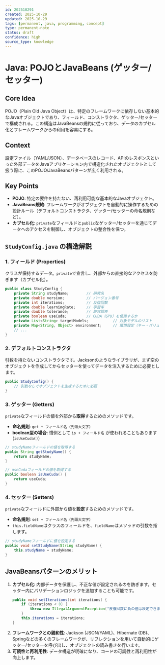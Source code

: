 ```yaml
---
id: 202510291
created: 2025-10-29
updated: 2025-10-29
tags: [permanent, java, programming, concept]
type: permanent-note
status: draft
confidence: high
source_type: knowledge
---
```


# Java: POJOとJavaBeans (ゲッター/セッター)

## Core Idea
POJO（Plain Old Java Object）は、特定のフレームワークに依存しない基本的なJavaオブジェクトであり、フィールド、コンストラクタ、ゲッター/セッターで構成される。この構造はJavaBeansの規約に従っており、データのカプセル化とフレームワークからの利用を容易にする。

## Context
設定ファイル（YAML/JSON）、データベースのレコード、APIのレスポンスといった外部データをJavaアプリケーション内で構造化されたオブジェクトとして扱う際に、このPOJO/JavaBeansパターンが広く利用される。

## Key Points
- **POJO**: 特定の要件を持たない、再利用可能な基本的なJavaオブジェクト。
- **JavaBeans規約**: フレームワークがオブジェクトを自動的に操作するための設計ルール（デフォルトコンストラクタ、ゲッター/セッターの命名規則など）。
- **カプセル化**: `private`なフィールドと`public`なゲッター/セッターを通じてデータへのアクセスを制御し、オブジェクトの整合性を保つ。

## `StudyConfig.java` の構造解説

### 1. フィールド (Properties)
クラスが保持するデータ。`private`で宣言し、外部からの直接的なアクセスを防ぎます（カプセル化）。

```java
public class StudyConfig {
    private String studyName;        // 研究名
    private double version;          // バージョン番号
    private int iterations;          // 反復回数
    private double learningRate;     // 学習率
    private double tolerance;        // 許容誤差
    private boolean useCuda;         // CUDA（GPU）を使用するか
    private List<String> targetModels;           // 対象モデルのリスト
    private Map<String, Object> environment;     // 環境設定（キー・バリュー）
    // ...
}
```

### 2. デフォルトコンストラクタ
引数を持たないコンストラクタです。Jacksonのようなライブラリが、まず空のオブジェクトを作成してからセッターを使ってデータを注入するために必要とします。

```java
public StudyConfig() {
    // 引数なしでオブジェクトを生成するために必要
}
```

### 3. ゲッター (Getters)
`private`なフィールドの値を外部から**取得**するためのメソッドです。
- **命名規則**: `get + フィールド名（先頭大文字）`
- **boolean型の場合**: 慣例として `is + フィールド名` が使われることもあります (`isUseCuda()`)

```java
// studyNameフィールドの値を取得する
public String getStudyName() {
    return studyName;
}

// useCudaフィールドの値を取得する
public boolean isUseCuda() {
    return useCuda;
}
```

### 4. セッター (Setters)
`private`なフィールドに外部から値を**設定**するためのメソッドです。
- **命名規則**: `set + フィールド名（先頭大文字）`
- `this.fieldName`はクラスのフィールドを、`fieldName`はメソッドの引数を指します。

```java
// studyNameフィールドに値を設定する
public void setStudyName(String studyName) {
    this.studyName = studyName;
}
```

## JavaBeansパターンのメリット

1.  **カプセル化**: 内部データを保護し、不正な値が設定されるのを防ぎます。セッター内にバリデーションロジックを追加することも可能です。
    ```java
    public void setIterations(int iterations) {
        if (iterations < 0) {
            throw new IllegalArgumentException("反復回数に負の値は設定できません");
        }
        this.iterations = iterations;
    }
    ```
2.  **フレームワークとの親和性**: Jackson (JSON/YAML)、Hibernate (DB)、Springなどの多くのフレームワークが、リフレクションを用いて自動的にゲッター/セッターを呼び出し、オブジェクトの読み書きを行います。
3.  **可読性と再利用性**: データ構造が明確になり、コードの可読性と再利用性が向上します。
